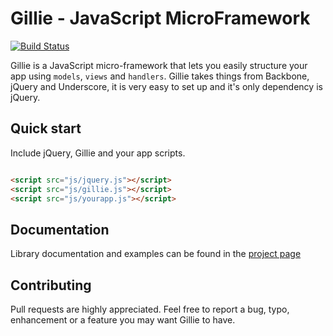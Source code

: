 Gillie - JavaScript MicroFramework
=======
[![Build Status](https://travis-ci.org/PabloVallejo/gillie.svg?branch=master)](https://travis-ci.org/PabloVallejo/gillie)

Gillie is a JavaScript micro-framework that lets you easily structure your app using `models`, `views` and `handlers`. Gillie takes things from Backbone, jQuery and Underscore, it is very easy to set up and it's only dependency is jQuery.

## Quick start

Include jQuery, Gillie and your app scripts.

```html

<script src="js/jquery.js"></script>
<script src="js/gillie.js"></script>
<script src="js/yourapp.js"></script>
```

## Documentation

Library documentation and examples can be found in the [project page](http://pablovallejo.github.io/gillie/)

## Contributing

Pull requests are highly appreciated. Feel free to report a bug, typo, enhancement or a feature you may want Gillie to have.
